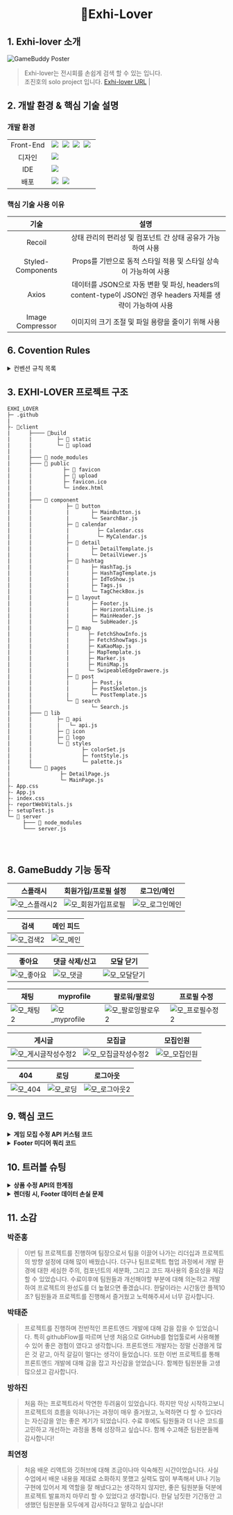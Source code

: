 <h1 align='center'><b>Exhi-Lover</b></h1>

## **1. Exhi-lover 소개**

![GameBuddy Poster](https://github.com/FRONTENDSCHOOL7/final-10-GameBuddy/assets/80045006/f6156e63-9a8d-4af4-aab5-4b0ad3da53e3)

> Exhi-lover는 전시회를 손쉽게 검색 할 수 있는 입니다.<br/>
> 조진호의 solo project 입니다.
[Exhi-lover URL](https://exhi-lover.com)
                                                                 |

## **2. 개발 환경 & 핵심 기술 설명**

### **개발 환경**

<table>
<tr>
 <td align="center">Front-End</td>
 <td>
   <img src="https://img.shields.io/badge/React-61DAFB?style=for-the-badge&logo=React&logoColor=white"/>&nbsp 
  <img src="https://img.shields.io/badge/javascript-F7DF1E?style=for-the-badge&logo=javascript&logoColor=black"/>&nbsp
  <img src="https://img.shields.io/badge/styled--Components-db7093?style=for-the-badge&logo=styled-Components&logoColor=black"/>&nbsp 
  <img src="https://img.shields.io/badge/Axios-white?style=for-the-badge&logo=Axios&logoColor=black"/>&nbsp 
 </td>
</tr>
<tr>
 <td align="center">디자인</td>
 <td>
    <img src="https://img.shields.io/badge/Figma-d90f42?style=for-the-badge&logo=Figma&logoColor=white"/>&nbsp  
 </td>
</tr>
<tr>
 <td align="center">IDE</td>
 <td>
    <img src="https://img.shields.io/badge/VSCode-007ACC?style=for-the-badge&logo=Visual%20Studio%20Code&logoColor=white"/>&nbsp
</tr>
<tr>
 <td align="center">배포</td>
 <td>
	 <img src="https://img.shields.io/badge/Node.js-339933?style=flat-square&logo=Node.js&logoColor=white"/>&nbsp
    <img src="https://img.shields.io/badge/Express-000000?style=flat-square&logo=Express&logoColor=white"/>&nbsp
</tr>
</table>

### **핵심 기술 사용 이유**

|     **기술**      |                                                   **설명**                                                    |
| :---------------: | :-----------------------------------------------------------------------------------------------------------: |
|      Recoil       |                          상태 관리의 편리성 및 컴포넌트 간 상태 공유가 가능하여 사용                          |
| Styled-Components |                       Props를 기반으로 동적 스타일 적용 및 스타일 상속이 가능하여 사용                        |
|       Axios       | 데이터를 JSON으로 자동 변환 및 파싱, headers의 content-type이 JSON인 경우 headers 자체를 생략이 가능하여 사용 |
| Image Compressor  |                              이미지의 크기 조절 및 파일 용량을 줄이기 위해 사용                               |

## **6. Covention Rules**

<details><summary>컨벤션 규칙 목록</summary>

### **Branch Convention**

```
feature-#(이슈번호)-(간단한 기능구현 설명)

ex) feature-#17-로그인 화면 구현
```

### **Commit Convention**

| Commit Convention |                    Content                    |
| :---------------: | :-------------------------------------------: |
|     `[Feat]-`     |             기능 추가, 삭제, 변경             |
|     `[Fix]-`      |                버그, 오류 수정                |
|     `[Docs]-`     | README.md, json 파일 등 수정, 라이브러리 설치 |
|    `[Style]-`     |                UI 디자인 변경                 |
|  `[Refactory]-`   |                 코드 리팩토링                 |
|     `[Test]-`     |         테스트 코드 추가, 삭제, 변경          |
|    `[Config]-`    |               npm 모듈 설치 등                |
|    `[Chore]-`     |           패키지 매니저 설정할 경우           |
|   `[Comment]-`    |           필요한 주석 추가 및 변경            |
|     `[Init]-`     |               초기 설정할 경우                |

- 예시: 버튼 기능을 구현했을 경우

```
ex) git commit -m "[Feat]-로그인 화면 버튼 기능 추가"
```

### **Github Issue**

- Issue Title Convention

|  Issue Title  |             설명             |
| :-----------: | :--------------------------: |
|   `[Feat]-`   |    기능 추가, 삭제, 변경     |
|  `[Design]-`  | 디자인 요소 추가, 삭제, 변경 |
| `[Refactor]-` |        코드 리팩토링         |
|   `[Bug]-`    |          버그 수정           |

- Issue Template

```md
# Title

<!-- [Issue Title]-간단 설명 -->
<!-- ex) [Design]-버튼 Border 수정-->

# Description

<!--기능 설명해주세요-->

# Todo

- [ ] <!--해야할 작업1-->
- [x] <!--해야할 작업2-->

# ETC

<!--기타 작업-->
```

### **Github PR template**

```md
# PR 제목

<!-- ex) 버튼 기능 구현 -->

# 변경 사항

- []<!-- 변경사항 목록을 작성-->
- []<!-- ex) 1. 버튼 디자인 변경-->

# 관련 이슈

<!-- #이슈번호 - 해결 -->
<!-- ex) #17-API통신 오류 해결-->
```

### **Prettier Convention**

```jsx
module.exports = {
  semi: true, // 세미콜론 여부
  printWidth: 80, // 코드길이 제한
  tabWidth: 2, // 탭의 길이
  singleQuote: false, // 쌍따옴표 사용
  jsxSingleQuote: false, // 쌍따옴표 사용
  trailingComma: "none", // 배열,객체 마지막 요소에 , 사용
  bracketSpacing: true, // 중괄호 양옆 공백
  bracketSameLine: true, // 꺽쇠 줄바꿈 여부
  jsxBracketSameLine: true, // 꺽쇠 줄바꿈 여부
  arrowParens: "always" // 파라미터가 1개일때, 괄호 생략
};
```

### **File Convention**

```
1. 컴포넌트 분리된 파일은 `PasCalCase` 적용
ex) Header.jsx, Footer.jsx

2. 컴포넌트 아닌 파일은 `lower CamelCase` 적용
ex) loginApi.jsx, store.js

3. CSS파일 사용 시, 적용할 파일명과 일치
ex) Header.jsx의 css파일은 Header.module.css
```

### **Code Convention**

```
1. var 변수 사용 금지

2. 변수명 및 함수명은 `CamelCase`로 작성
ex) 변수: let isTrue = true; 함수: onClickHanlder() => {}
```

</details>

## **3. EXHI-LOVER 프로젝트 구조**

```
EXHI_LOVER
├─ .github
|  
├- 📂client
|      ├──── 📂build
|      |        ├─ 📂 static
|      |        └─ 📂 upload
|      |
|      ├─── 📂 node_modules
|      ├─── 📂 public
|      |          ├─ 📂 favicon
|      |          ├─ 📂 upload
|      |          ├─ favicon.ico
|      |          └─ index.html
|      |
|      ├─── 📂 component
|      |           ├─ 📂 button
|      |           |       ├─ MainButton.js
|      |           |       └─ SearchBar.js
|      |           ├─ 📂 calendar
|      |           |         ├─ Calendar.css
|      |           |         └─ MyCalendar.js
|      |           ├─ 📂 detail
|      |           |       ├─ DetailTemplate.js
|      |           |       └─ DetailViewer.js
|      |           ├─ 📂 hashtag
|      |           |       ├─ HashTag.js
|      |           |       ├─ HashTagTemplate.js
|      |           |       ├─ IdToShow.js
|      |           |       ├─ Tags.js
|      |           |       └─ TagCheckBox.js
|      |           ├─ 📂 layout
|      |           |       ├─ Footer.js
|      |           |       ├─ HorizontalLine.js
|      |           |       ├─ MainHeader.js
|      |           |       └─ SubHeader.js
|      |           ├─ 📂 map
|      |           |      ├─ FetchShowInfo.js
|      |           |      ├─ FetchShowTags.js
|      |           |      ├─ KaKaoMap.js
|      |           |      ├─ MapTemplate.js
|      |           |      ├─ Marker.js
|      |           |      ├─ MiniMap.js
|      |           |      └─ SwipeableEdgeDrawere.js
|      |           ├─ 📂 post
|      |           |       ├─ Post.js
|      |           |       ├─ PostSkeleton.js
|      |           |       └─ PostTemplate.js
|      |           └─ 📂 search   
|      |                   └─ Search.js
|      ├─── 📂 lib     
|      |        ├─ 📂 api
|      |        |   └─ api.js
|      |        ├─ 📂 icon
|      |        ├─ 📂 logo
|      |        └─ 📂 styles
|      |                ├─ colorSet.js
|      |                ├─ fontStyle.js
|      |                └─ palette.js
|      └─── 📂 pages
|                ├─ DetailPage.js
|                └─ MainPage.js
├- App.css
├- App.js
├- index.css
├- reportWebVitals.js
├- setupTest.js
└─ 📂 server
	 ├─── 📂 node_modules
	 └─── server.js
	   



```

## **8. GameBuddy 기능 동작**

| 스플래시                                                                                                                    | 회원가입/프로필 설정                                                                                                             | 로그인/메인                                                                                                                  |
| --------------------------------------------------------------------------------------------------------------------------- | -------------------------------------------------------------------------------------------------------------------------------- | ---------------------------------------------------------------------------------------------------------------------------- |
| ![모_스플래시2](https://github.com/FRONTENDSCHOOL7/final-10-GameBuddy/assets/62794884/16df122e-46e8-464b-86cf-636a80ef31b9) | ![모_회원가입프로필](https://github.com/FRONTENDSCHOOL7/final-10-GameBuddy/assets/62794884/4cb61160-43c8-40fb-8ab0-58a31d5bb27f) | ![모_로그인메인](https://github.com/FRONTENDSCHOOL7/final-10-GameBuddy/assets/62794884/1b3c8342-9c16-4c44-9412-8e9f0d37a009) |

| 검색                                                                                                                    | 메인 피드                                                                                                              |
| ----------------------------------------------------------------------------------------------------------------------- | ---------------------------------------------------------------------------------------------------------------------- |
| ![모_검색2](https://github.com/FRONTENDSCHOOL7/final-10-GameBuddy/assets/62794884/12312213-4578-4cc6-8c7e-eff2200387cc) | ![모_메인](https://github.com/FRONTENDSCHOOL7/final-10-GameBuddy/assets/62794884/cbfdf831-aaf8-42de-a8bf-1bd8c67e2415) |

| 좋아요                                                                                                                   | 댓글 삭제/신고                                                                                                         | 모달 닫기                                                                                                                  |
| ------------------------------------------------------------------------------------------------------------------------ | ---------------------------------------------------------------------------------------------------------------------- | -------------------------------------------------------------------------------------------------------------------------- |
| ![모_좋아요](https://github.com/FRONTENDSCHOOL7/final-10-GameBuddy/assets/62794884/56e490b8-0aca-4495-b519-f3cf04d5c4af) | ![모_댓글](https://github.com/FRONTENDSCHOOL7/final-10-GameBuddy/assets/62794884/c5ce8ecf-3883-4f06-a8a2-c4702bcf4a75) | ![모_모달닫기](https://github.com/FRONTENDSCHOOL7/final-10-GameBuddy/assets/62794884/3135619e-efe8-448f-a57e-d97c80a6f728) |

| 채팅                                                                                                                    | myprofile                                                                                                                   | 팔로워/팔로잉                                                                                                                   | 프로필 수정                                                                                                                   |
| ----------------------------------------------------------------------------------------------------------------------- | --------------------------------------------------------------------------------------------------------------------------- | ------------------------------------------------------------------------------------------------------------------------------- | ----------------------------------------------------------------------------------------------------------------------------- |
| ![모_채팅2](https://github.com/FRONTENDSCHOOL7/final-10-GameBuddy/assets/62794884/da4e14b4-36c9-4a08-8931-8fccc41e2900) | ![모_myprofile](https://github.com/FRONTENDSCHOOL7/final-10-GameBuddy/assets/62794884/04d3b30a-4a44-4b3c-97f4-31ca1c398dce) | ![모_팔로잉팔로우2](https://github.com/FRONTENDSCHOOL7/final-10-GameBuddy/assets/62794884/0f52cd76-4e3f-4cb0-881e-e282ccd1f230) | ![모_프로필수정2](https://github.com/FRONTENDSCHOOL7/final-10-GameBuddy/assets/62794884/4ea9849b-adcb-46cc-99a8-0c78e9b7be25) |

| 게시글                                                                                                                            | 모집글                                                                                                                            | 모집인원                                                                                                                   |
| --------------------------------------------------------------------------------------------------------------------------------- | --------------------------------------------------------------------------------------------------------------------------------- | -------------------------------------------------------------------------------------------------------------------------- |
| ![모_게시글작성수정2](https://github.com/FRONTENDSCHOOL7/final-10-GameBuddy/assets/62794884/062c7017-77ac-4035-8af2-463a04b4d4b9) | ![모_모집글작성수정2](https://github.com/FRONTENDSCHOOL7/final-10-GameBuddy/assets/62794884/130d01cd-fb88-4d87-94dd-63a6df6840d4) | ![모_모집인원](https://github.com/FRONTENDSCHOOL7/final-10-GameBuddy/assets/62794884/b9f864e5-cc66-491b-9103-c9803bd54ed1) |

| 404                                                                                                                   | 로딩                                                                                                                   | 로그아웃                                                                                                                    |
| --------------------------------------------------------------------------------------------------------------------- | ---------------------------------------------------------------------------------------------------------------------- | --------------------------------------------------------------------------------------------------------------------------- |
| ![모_404](https://github.com/FRONTENDSCHOOL7/final-10-GameBuddy/assets/62794884/2f63d9a4-d982-4a52-ba53-39516b0518d0) | ![모_로딩](https://github.com/FRONTENDSCHOOL7/final-10-GameBuddy/assets/62794884/1ebe2f8d-84db-4154-a4fd-50610c82f613) | ![모_로그아웃2](https://github.com/FRONTENDSCHOOL7/final-10-GameBuddy/assets/62794884/d69630e7-f2d7-4e33-bad5-516387dd2d10) |

## **9. 핵심 코드**

<details><summary><b>게임 모집 수정 API 커스텀 코드</b></summary>

- API 요청 시, 객체를 JSON으로 변환하여 데이터 등록

```jsx
import axios from "axios";
import masterTokenAPI from "../masterTokenAPI";

async function gameRecruitAPI(
  gameTitle,
  people,
  detail,
  itemImage = "",
  accountName
) {
  try {
    const token = await masterTokenAPI();

    const itemName = [gameTitle, accountName];
    const link = [people, detail, [accountName]];

    const response = await axios.post(
      "https://api.mandarin.weniv.co.kr/product",
      {
        product: {
          itemName: JSON.stringify(itemName),
          price: 1,
          link: JSON.stringify(link),
          itemImage: itemImage
        }
      },
      {
        headers: { Authorization: `Bearer ${token}` }
      }
    );
    return "게임 모집글 게시되었습니다!";
  } catch (e) {
    return false;
  }
}

export default gameRecruitAPI;
```

</details>

<details><summary><b>Footer 미디어 쿼리 코드</b></summary>
<br/>

|                                                        웹 반응형                                                         |
| :----------------------------------------------------------------------------------------------------------------------: |
|  ![웹_메인](https://github.com/FRONTENDSCHOOL7/final-10-GameBuddy/assets/62794884/2a7d25de-874d-4426-a7bb-d1f8a6a97521)  |
| ![웹_게시글](https://github.com/FRONTENDSCHOOL7/final-10-GameBuddy/assets/62794884/efe7d5cd-21a6-4326-9f1b-67601565524c) |

- Footer Icon을 정의하는 코드

```jsx
const menus = [
  { name: "홈", icon: StyledHomeIcon, path: "/main", id: "home" },
  { name: "검색", icon: StyledSearchIcon, path: "/search", id: "search" },
  { name: "채팅", icon: StyledChatIcon, path: "/chat", id: "chat" },
  { name: "게시글 작성", icon: StyledWriteIcon, path: "/write", id: "write" },
  {
    name: "프로필",
    icon: StyledProfileIcon,
    path: `/profile/${myData.accountname}`,
    id: "profile"
  }
];

const getInitialActive = () => {
  const matchedMenu = menus.find((menu) =>
    location.pathname.startsWith(menu.path)
  );
  return matchedMenu ? matchedMenu.id : "profile";
};

const [$active, setActive] = useState(getInitialActive);

return (
  <S.FooterContainer>
    {menus.map((menu) => {
      const Icon = menu.icon;
      return (
        <S.Item
          id={menu.id}
          key={menu.id}
          onClick={() => {
            setActive(menu.id);
            navigate(menu.path);
          }}
          $active={$active === menu.id}>
          <Icon $active={$active === menu.id} />
          <span>{menu.name}</span>
        </S.Item>
      );
    })}
  </S.FooterContainer>
);
```

- 화면 너비에 따라 Footer의 위치를 변경해주는 FooterContainer 코드

```jsx
export const FooterContainer = styled.footer`
  display: flex;
  justify-content: space-around;
  align-items: center;
  background-color: #25282d;

  position: fixed;
  bottom: 0;
  left: 0;
  width: 100vw;
  z-index: 900;
  border-top: 1px solid #5c5c5c;

  @media screen and (min-width: 768px) {
    left: 0;
    width: 72px;
    height: calc(100vh - 55px);
    flex-direction: column;
    justify-content: flex-start;
    align-items: flex-start;
    gap: 20px;
  }
`;
```

- 화면 너비에 따라 Footer Icon을 배치

```jsx
export const Item = styled.button`
  width: 100%;
  display: flex;
  flex-direction: column;
  align-items: center;
  padding: 12px 10px 6px 10px;
  background: none;
  border: none;
  cursor: pointer;
  color: ${({ $active }) => ($active ? "#5865F2" : "#a4a4a4ff")};

  &:hover {
    transform: scale(1.2);
  }
  @media screen and (max-width: 767px) {
    ${({ id }) =>
      id === "search" &&
      `
        display: none;
      `}
  }

  @media screen and (min-width: 768px) {
    font-size: 0px;
    flex-direction: row;
    align-items: center;
    gap: 10px;
    height: auto;
    padding: 50px 0 0 23px;
    position: relative;

    span {
      position: absolute;
      top: 85%;
      left: 100%;
      transform: translateY(-50%);
      opacity: 0;
      background: var(--color-purple);
      color: white;
      border-radius: 4px;
      padding: 4px 8px;
      font-size: 12px;
      white-space: nowrap;
      transition: opacity 0.3s ease-in-out;
      box-shadow: 0px 0px 8px #ffffff90;
    }

    &:hover span {
      opacity: 1;
    }
  }
`;
```

</details>

## **10. 트러블 슈팅**

<details><summary><b>상품 수정 API의 한계점</b></summary>
<br/>

<b style="font-size:16px">문제</b><br/>

제공해주신 상품 API를 잘 활용하여 모집 기능을 구현하였지만,
게임 모집글 내부에서 모집 참여하기, 떠나기 기능까지 구현할 수는 없었습니다.
원래 상품 API는 상품을 등록한 유저의 토크값을 헤더에 보내줘야만 정상 작동합니다.
하지만 참여하거나 떠나는 것은 서로 다른 두 유저의 게시글 사이에서 작동해야하는 기능이기 때문에, 해당 기능을 구현하기 위해서는 상품 데이터를 수정할 필요가 있었습니다.

<b style="font-size:16px">해결</b><br/>

이를 위해서 게임 모집글을 관리하는 계정인, `마스터 계정`을 만들고 게임 모집, 수정, 삭제 기능 모두 이 계정 한 곳에서 동작하게 하였습니다.
어떤 유저가 모집을 하던 마스터계정의 토큰을 통해 모집하고, 수정하고, 삭제하게 됩니다.
이 방법을 사용하여 상품 API를 활용해 게임 모집과 참여, 떠나기 기능을 구현할 수 있었습니다.
마스터 계정에 등록된 모든 모집글을 순회하면서 accountName을 최신화해주어 유저가 accountName을 수정하였을 때 생기는 버그도 해결할 수 있었습니다.

<b style="font-size:16px">아쉬운 점</b><br/>

다만 여기서 조금 아쉬운 부분이 있다면, API를 원래 목적대로 사용하지 않고, 값을 마구잡이로 넣다보니 게임 모집글이 많아질수록 특정 상황에서 프로필 수정하는 데에만 6초 이상 소요되는 등에 심각한 성능 저하가 발생하게 되었습니다.

<b style="font-size:16px">추가 개선점</b><br/>

이러한 성능 저하 문제는 지금 API를 개조한 방식으로 해결하기에는 한계가 있다고 생각했습니다.
수료 후 FireBase나 AWS Lambda같은 서버리스 서비스를 사용하거나, 저희만의 API 서버를 만드는 방식으로 코드를 개선하여 해결해볼 계획입니다.

</details>

<details><summary><b>렌더링 시, Footer 데이터 손실 문제</b></summary>
<br/>

<b style="font-size:17px">문제</b><br/>

새로고침을 하면 Atom의 데이터가 전부 날아가는 문제

<b style="font-size:17px">해결</b><br/>

이를 해결하기 위해서 모든 페이지에 존재하는 Footer 내부에 유저 데이터를 저장하는 리코일 코드를 작성하였고 새로고침하여도 Footer의 리코일 코드를 통해 API를 호출하고 Atom에 데이터를 저장함으로써 전역상태를 유지할 수 있었습니다.

<b style="font-size:17px">아쉬운 점</b><br/>

하지만 이 또한 Footer가 있는 페이지를 이동할 때마다 API 호출 및 리코일 값 저장 로직이 작동하여 성능 저하가 발생하게 되었습니다.

<b style="font-size:17px">추가 개선점</b><br/>

이러한 성능 문제는 팀원들과 리팩토링 과정을 통해 recoil-persist나 외부 API 사용 등을 고려해 해결해보고자 합니다.

</details>

## **11. 소감**

<b style="font-size:17px">박준홍</b><br/>

> 이번 팀 프로젝트를 진행하며 팀장으로서 팀을 이끌어 나가는 리더십과 프로젝트의 방향 설정에 대해 많이 배웠습니다.
> 더구나 팀프로젝트 협업 과정에서 개발 환경에 대한 세심한 주의, 컴포넌트의 세분화, 그리고 코드 재사용의 중요성을 체감할 수 있었습니다.
> 수료이후에 팀원들과 개선해야할 부분에 대해 의논하고 개발하여 프로젝트의 완성도를 더 높혔으면 좋겠습니다.
> 한달이라는 시간동안 플젝10조? 팀원들과 프로젝트를 진행해서 즐거웠고 노력해주셔서 너무 감사합니다.

<b style="font-size:17px">박태준</b><br/>

> 프로젝트를 진행하며 전반적인 프론트엔드 개발에 대해 감을 잡을 수 있었습니다. 특히 githubFlow를 따르며 난생 처음으로 GitHub를 협업툴로써 사용해볼 수 있어 좋은 경험이 였다고 생각합니다.
> 프론트엔드 개발자는 정말 신경쓸게 많은 것 같고, 아직 갈길이 멀다는 생각이 들었습니다. 또한 이번 프로젝트를 통해 프론트엔드 개발에 대해 감을 잡고 자신감을 얻었습니다. 함께한 팀원분들 고생많으셨고 감사합니다.

<b style="font-size:17px">방하진</b><br/>

> 처음 하는 프로젝트라서 막연한 두려움이 있었습니다. 하지만 막상 시작하고보니 프로젝트의 흐름을 익혀나가는 과정이 매우 즐거웠고, 노력하면 다 할 수 있다라는 자신감을 얻는 좋은 계기가 되었습니다. 수료 후에도 팀원들과 더 나은 코드를 고민하고 개선하는 과정을 통해 성장하고 싶습니다. 함께 수고해준 팀원분들께 감사합니다!

<b style="font-size:17px">최연정</b><br/>

> 처음 배운 리액트와 깃허브에 대해 조금이나마 익숙해진 시간이었습니다. 사실 수업에서 배운 내용을 제대로 소화하지 못했고 실력도 많이 부족해서 UI나 기능 구현에 있어서 제 역할을 잘 해냈다고는 생각하지 않지만, 좋은 팀원분들 덕분에 프로젝트 발표까지 마무리 할 수 있었다고 생각합니다. 한달 남짓한 기간동안 고생했던 팀원분들 모두에게 감사하다고 말하고 싶습니다!
